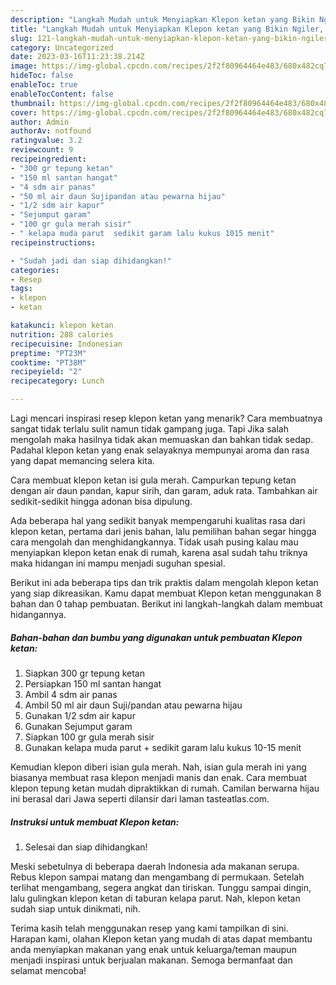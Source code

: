 ```yaml
---
description: "Langkah Mudah untuk Menyiapkan Klepon ketan yang Bikin Ngiler, Buat Buka Puasa Lezat"
title: "Langkah Mudah untuk Menyiapkan Klepon ketan yang Bikin Ngiler, Buat Buka Puasa Lezat"
slug: 121-langkah-mudah-untuk-menyiapkan-klepon-ketan-yang-bikin-ngiler-buat-buka-puasa-lezat
category: Uncategorized
date: 2023-03-16T11:23:38.214Z
image: https://img-global.cpcdn.com/recipes/2f2f80964464e483/680x482cq70/klepon-ketan-foto-resep-utama.jpg
hideToc: false
enableToc: true
enableTocContent: false
thumbnail: https://img-global.cpcdn.com/recipes/2f2f80964464e483/680x482cq70/klepon-ketan-foto-resep-utama.jpg
cover: https://img-global.cpcdn.com/recipes/2f2f80964464e483/680x482cq70/klepon-ketan-foto-resep-utama.jpg
author: Admin
authorAv: notfound
ratingvalue: 3.2
reviewcount: 9
recipeingredient:
- "300 gr tepung ketan"
- "150 ml santan hangat"
- "4 sdm air panas"
- "50 ml air daun Sujipandan atau pewarna hijau"
- "1/2 sdm air kapur"
- "Sejumput garam"
- "100 gr gula merah sisir"
- " kelapa muda parut  sedikit garam lalu kukus 1015 menit"
recipeinstructions:

- "Sudah jadi dan siap dihidangkan!"
categories:
- Resep
tags:
- klepon
- ketan

katakunci: klepon ketan 
nutrition: 288 calories
recipecuisine: Indonesian
preptime: "PT23M"
cooktime: "PT38M"
recipeyield: "2"
recipecategory: Lunch

---
```



Lagi mencari inspirasi resep klepon ketan yang menarik? Cara membuatnya sangat tidak terlalu sulit namun tidak gampang juga. Tapi Jika salah mengolah maka hasilnya tidak akan memuaskan dan bahkan tidak sedap. Padahal klepon ketan yang enak selayaknya mempunyai aroma dan rasa yang dapat memancing selera kita.


Cara membuat klepon ketan isi gula merah. Campurkan tepung ketan dengan air daun pandan, kapur sirih, dan garam, aduk rata. Tambahkan air sedikit-sedikit hingga adonan bisa dipulung.

Ada beberapa hal yang sedikit banyak mempengaruhi kualitas rasa dari klepon ketan, pertama dari jenis bahan, lalu pemilihan bahan segar hingga cara mengolah dan menghidangkannya. Tidak usah pusing kalau mau menyiapkan klepon ketan enak di rumah, karena asal sudah tahu triknya maka hidangan ini mampu menjadi suguhan spesial.


Berikut ini ada beberapa tips dan trik praktis dalam mengolah klepon ketan yang siap dikreasikan. Kamu dapat membuat Klepon ketan menggunakan 8 bahan dan 0 tahap pembuatan. Berikut ini langkah-langkah dalam membuat hidangannya.

<!--inarticleads1-->

##### Bahan-bahan dan bumbu yang digunakan untuk pembuatan Klepon ketan:

1. Siapkan 300 gr tepung ketan
1. Persiapkan 150 ml santan hangat
1. Ambil 4 sdm air panas
1. Ambil 50 ml air daun Suji/pandan atau pewarna hijau
1. Gunakan 1/2 sdm air kapur
1. Gunakan Sejumput garam
1. Siapkan 100 gr gula merah sisir
1. Gunakan  kelapa muda parut + sedikit garam lalu kukus 10-15 menit


Kemudian klepon diberi isian gula merah. Nah, isian gula merah ini yang biasanya membuat rasa klepon menjadi manis dan enak. Cara membuat klepon tepung ketan mudah dipraktikkan di rumah. Camilan berwarna hijau ini berasal dari Jawa seperti dilansir dari laman tasteatlas.com. 

<!--inarticleads2-->

##### Instruksi untuk membuat Klepon ketan:


1. Selesai dan siap dihidangkan!

Meski sebetulnya di beberapa daerah Indonesia ada makanan serupa. Rebus klepon sampai matang dan mengambang di permukaan. Setelah terlihat mengambang, segera angkat dan tiriskan. Tunggu sampai dingin, lalu gulingkan klepon ketan di taburan kelapa parut. Nah, klepon ketan sudah siap untuk dinikmati, nih. 

Terima kasih telah menggunakan resep yang kami tampilkan di sini. Harapan kami, olahan Klepon ketan yang mudah di atas dapat membantu anda menyiapkan makanan yang enak untuk keluarga/teman maupun menjadi inspirasi untuk berjualan makanan. Semoga bermanfaat dan selamat mencoba!
